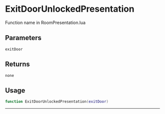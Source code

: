 # ExitDoorUnlockedPresentation
Function name in RoomPresentation.lua
## Parameters
`exitDoor`
## Returns
`none`
## Usage
```lua
function ExitDoorUnlockedPresentation(exitDoor)
```
---
